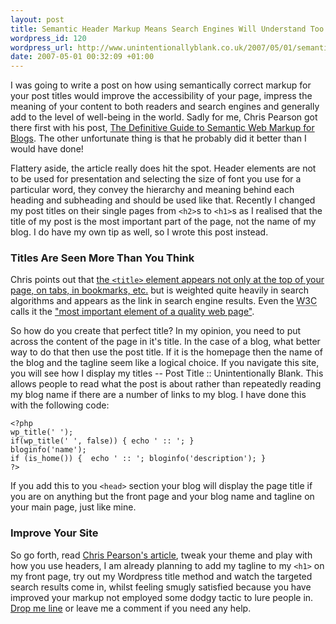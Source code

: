 ```yaml
---
layout: post
title: Semantic Header Markup Means Search Engines Will Understand Too
wordpress_id: 120
wordpress_url: http://www.unintentionallyblank.co.uk/2007/05/01/semantic-header-markup-means-search-engines-will-understand-too/
date: 2007-05-01 00:32:09 +01:00
---
```

<p>I was going to write a post on how using semantically correct markup for your post titles would improve the accessibility of your page, impress the meaning of your content to both readers and search engines and generally add to the level of well-being in the world. Sadly for me, Chris Pearson got there first with his post, <a href="http://www.pearsonified.com/2007/04/definitive-guide-to-semantic-markup.php">The Definitive Guide to Semantic Web Markup for Blogs</a>. The other unfortunate thing is that he probably did it better than I would have done!</p>

<p>Flattery aside, the article really does hit the spot. Header elements are not to be used for presentation and selecting the size of font you use for a particular word, they convey the hierarchy and meaning behind each heading and subheading and should be used like that. Recently I changed my post titles on their single pages from <code class="inline">&lt;h2&gt;</code>s to <code class="inline">&lt;h1&gt;</code>s as I realised that the title of my post is the most important part of the page, not the name of my blog. I do have my own tip as well, so I wrote this post instead.</p>

<h3>Titles Are Seen More Than You Think</h3>

<p>Chris points out that <a href="http://www.sitepoint.com/article/html-title">the <code class="inline">&lt;title&gt;</code> element appears not only at the top of your page, on tabs, in bookmarks, etc.</a> but is weighted quite heavily in search algorithms and appears as the link in search engine results. Even the <abbr title="World Wide Web Consortium">W3C</abbr> calls it the <a href="http://www.w3.org/QA/Tips/good-titles">"most important element of a quality web page"</a>.</p>

<p>So how do you create that perfect title? In my opinion, you need to put across the content of the page in it's title. In the case of a blog, what better way to do that then use the post title. If it is the homepage then the name of the blog and the tagline seem like a logical choice. If you navigate this site, you will see how I display my titles -- Post Title :: Unintentionally Blank. This allows people to read what the post is about rather than repeatedly reading my blog name if there are a number of links to my blog. I have done this with the following code:</p>

<pre><code>&lt;?php
wp_title(' ');
if(wp_title(' ', false)) { echo ' :: '; }
bloginfo('name');
if (is_home()) {  echo ' :: '; bloginfo('description'); }
?&gt;</code></pre>

<p>If you add this to you <code class="inline">&lt;head&gt;</code> section your blog will display the page title if you are on anything but the front page and your blog name and tagline on your main page, just like mine.</p>

<h3>Improve Your Site</h3>

<p>So go forth, read <a href="http://www.pearsonified.com/2007/04/definitive-guide-to-semantic-markup.php">Chris Pearson's article</a>, tweak your theme and play with how you use headers, I am already planning to add my tagline to my <code class="inline">&lt;h1&gt;</code> on my front page, try out my Wordpress title method and watch the targeted search results come in, whilst feeling smugly satisfied because you have improved your markup not employed some dodgy tactic to lure people in. <a href="http://www.unintentionallyblank.co.uk/contact/">Drop me line</a> or leave me a comment if you need any help.</p>
